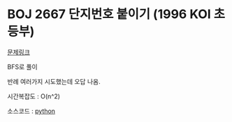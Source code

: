 # BOJ 2667 단지번호 붙이기 (1996 KOI 초등부)
[문제링크](https://www.acmicpc.net/problem/2667
)

BFS로 풀이

반례 여러가지 시도했는데 오답 나옴.

시간복잡도 : O(n^2)

소스코드 : [python](./2667.py)
